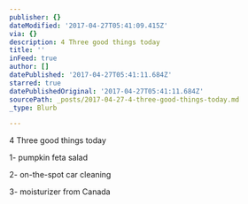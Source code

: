 ```yaml
---
publisher: {}
dateModified: '2017-04-27T05:41:09.415Z'
via: {}
description: 4 Three good things today
title: ''
inFeed: true
author: []
datePublished: '2017-04-27T05:41:11.684Z'
starred: true
datePublishedOriginal: '2017-04-27T05:41:11.684Z'
sourcePath: _posts/2017-04-27-4-three-good-things-today.md
_type: Blurb

---
```

4 Three good things today

1- pumpkin feta salad 

2- on-the-spot car cleaning 

3- moisturizer from Canada